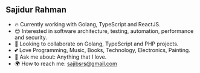## Sajidur Rahman

- 🔥 Currently working with Golang, TypeScript and ReactJS.
- 😍 Interested in software architecture, testing, automation, performance and security.
- 🐸 Looking to collaborate on Golang, TypeScript and PHP projects.
- 💕 Love Programming, Music, Books, Technology, Electronics, Painting.
- 💭 Ask me about: Anything that I love.
- 🌍 How to reach me: sajibsrs@gmail.com
